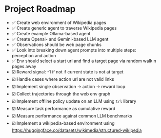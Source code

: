 # Project Roadmap

- ✅ Create web environment of Wikipedia pages
- ✅ Create generic agent to traverse Wikipedia pages
- ✅ Create example Ollama-based agent
- ✅ Create Openai- and Gemini-based LLM agent
- ✅ Observations should be web page chunks
- ✅ Look into breaking down agent prompts into multiple steps: perception and action
- ✅ Env should select a start url and find a target page via random walk n pages away
- ☑️ Reward signal: -1 if not if current state is not at target
- ☑️ Handle cases where action url are not valid links
- ☑️ Implement single observation -> action -> reward loop
- ☑️ Collect trajectories through the web env graph
- ☑️ Implement offline policy update on an LLM using `trl` library
- ☑️ Measure task performance as cumulative reward
- ☑️ Measure performance against common LLM benchmarks
- ☑️ Implement a wikipedia-based environment using https://huggingface.co/datasets/wikimedia/structured-wikipedia
